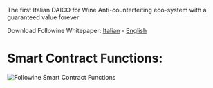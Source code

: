 The first Italian DAICO for Wine Anti-counterfeiting eco-system with a guaranteed value forever

Download Followine Whitepaper: [Italian](http://followine.io/libs/file/followine-whitepaper-ita.pdf) - [English](http://followine.io/libs/file/followine-whitepaper-eng.pdf)

# Smart Contract Functions:

![Followine Smart Contract Functions](https://followine.io/libs/img/func1.jpg)


